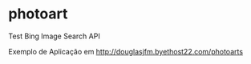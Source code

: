 # photoart
Test Bing Image Search API

Exemplo de Aplicação em
http://douglasjfm.byethost22.com/photoarts
